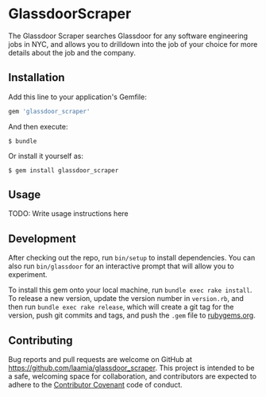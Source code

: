 # GlassdoorScraper

The Glassdoor Scraper searches Glassdoor for any software engineering jobs in NYC, and allows you to drilldown into the job of your choice for more details about the job and the company.

## Installation

Add this line to your application's Gemfile:

```ruby
gem 'glassdoor_scraper'
```

And then execute:

    $ bundle

Or install it yourself as:

    $ gem install glassdoor_scraper

## Usage

TODO: Write usage instructions here

## Development

After checking out the repo, run `bin/setup` to install dependencies. You can also run `bin/glassdoor` for an interactive prompt that will allow you to experiment.

To install this gem onto your local machine, run `bundle exec rake install`. To release a new version, update the version number in `version.rb`, and then run `bundle exec rake release`, which will create a git tag for the version, push git commits and tags, and push the `.gem` file to [rubygems.org](https://rubygems.org).

## Contributing

Bug reports and pull requests are welcome on GitHub at https://github.com/laamia/glassdoor_scraper. This project is intended to be a safe, welcoming space for collaboration, and contributors are expected to adhere to the [Contributor Covenant](http://contributor-covenant.org) code of conduct.
